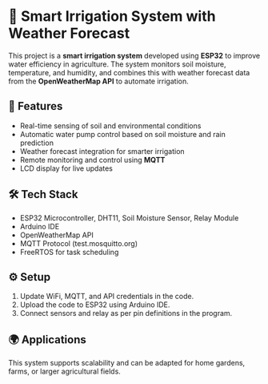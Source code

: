 # 🌱 Smart Irrigation System with Weather Forecast

This project is a **smart irrigation system** developed using **ESP32** to improve water efficiency in agriculture. The system monitors soil moisture, temperature, and humidity, and combines this with weather forecast data from the **OpenWeatherMap API** to automate irrigation.

## 🚀 Features
- Real-time sensing of soil and environmental conditions  
- Automatic water pump control based on soil moisture and rain prediction  
- Weather forecast integration for smarter irrigation  
- Remote monitoring and control using **MQTT**  
- LCD display for live updates  

## 🛠️ Tech Stack
- ESP32 Microcontroller, DHT11, Soil Moisture Sensor, Relay Module  
- Arduino IDE  
- OpenWeatherMap API  
- MQTT Protocol (test.mosquitto.org)  
- FreeRTOS for task scheduling  

## ⚙️ Setup
1. Update WiFi, MQTT, and API credentials in the code.  
2. Upload the code to ESP32 using Arduino IDE.  
3. Connect sensors and relay as per pin definitions in the program.  

## 🌍 Applications
This system supports scalability and can be adapted for home gardens, farms, or larger agricultural fields.
